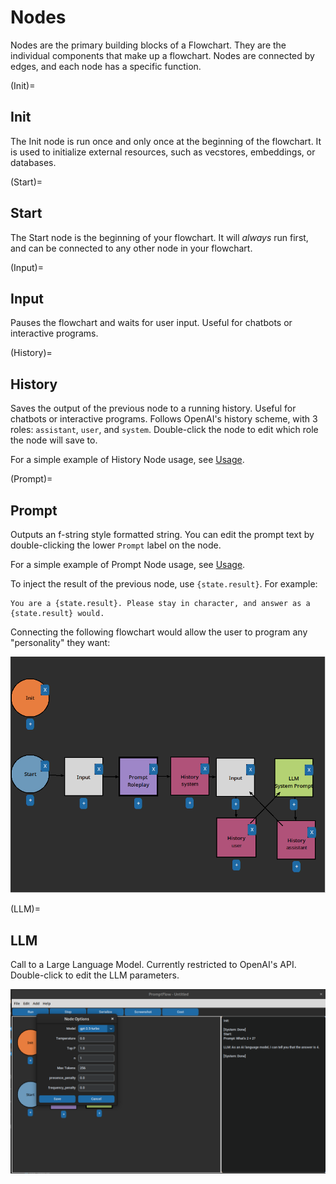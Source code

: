 # Nodes

Nodes are the primary building blocks of a Flowchart. They are the individual components that make up a flowchart. Nodes are connected by edges, and each node has a specific function.

(Init)=
## Init

The Init node is run once and only once at the beginning of the flowchart. It is used to initialize external resources, such as vecstores, embeddings, or databases.

(Start)=
## Start

The Start node is the beginning of your flowchart. It will *always* run first, and can be connected to any other node in your flowchart.

(Input)=
## Input

Pauses the flowchart and waits for user input. Useful for chatbots or interactive programs.

(History)=
## History

Saves the output of the previous node to a running history. Useful for chatbots or interactive programs. Follows OpenAI's history scheme, with 3 roles: `assistant`, `user`, and `system`. Double-click the node to edit which role the node will save to.

For a simple example of History Node usage, see [Usage](working-with-llms).

(Prompt)=
## Prompt

Outputs an f-string style formatted string. You can edit the prompt text by double-clicking the lower `Prompt` label on the node.

For a simple example of Prompt Node usage, see [Usage](working-with-llms).

To inject the result of the previous node, use `{state.result}`. For example:

```text
You are a {state.result}. Please stay in character, and answer as a {state.result} would.
```

Connecting the following flowchart would allow the user to program any "personality" they want:

![image](../screenshots/docs/roleplay.png)

(LLM)=
## LLM

Call to a Large Language Model. Currently restricted to OpenAI's API. Double-click to edit the LLM parameters.

![image](../screenshots/docs/llm_options.png)